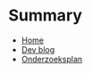 # Summary

- [Home](./README.md)
- [Dev blog](./alibaba-cloud-file-storage-in-microservices/README.md)
- [Onderzoeksplan](./onderzoeksplan.md)
